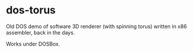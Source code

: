 dos-torus
=========

Old DOS demo of software 3D renderer (with spinning torus) written in x86 assembler, back in the days.

Works under DOSBox.
